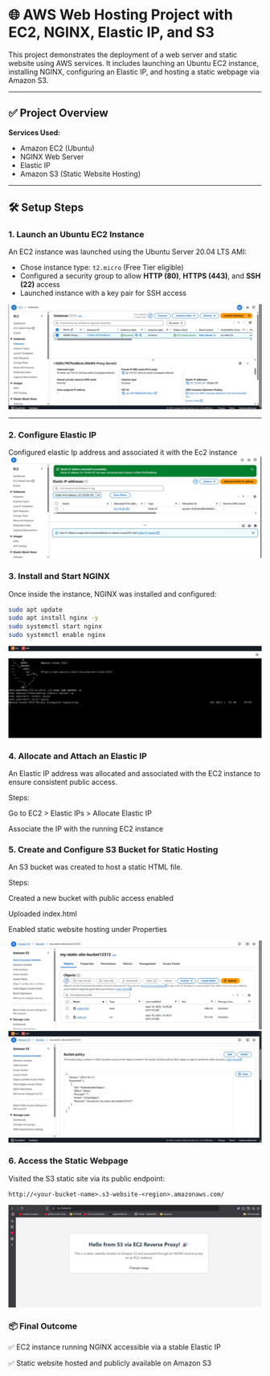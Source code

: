 # 🌐 AWS Web Hosting Project with EC2, NGINX, Elastic IP, and S3

This project demonstrates the deployment of a web server and static website using AWS services. It includes launching an Ubuntu EC2 instance, installing NGINX, configuring an Elastic IP, and hosting a static webpage via Amazon S3.

---

## ✅ Project Overview

**Services Used:**
- Amazon EC2 (Ubuntu)
- NGINX Web Server
- Elastic IP
- Amazon S3 (Static Website Hosting)

---

## 🛠️ Setup Steps

### 1. Launch an Ubuntu EC2 Instance

An EC2 instance was launched using the Ubuntu Server 20.04 LTS AMI:

- Chose instance type: `t2.micro` (Free Tier eligible)
- Configured a security group to allow **HTTP (80)**, **HTTPS (443)**, and **SSH (22)** access
- Launched instance with a key pair for SSH access

 ![EC2 Instance Setup](img/ec2.jpg)

---

### 2. Configure Elastic IP
Configured elastic Ip address and associated it with the Ec2 instance
![Elstic IP](img/elastic-ip.jpg)


### 3.  Install and Start NGINX
Once inside the instance, NGINX was installed and configured:

```bash
sudo apt update
sudo apt install nginx -y
sudo systemctl start nginx
sudo systemctl enable nginx
```
 ![EC2 Instance Setup](img/ec2-config-nginx.jpg)




### 4. Allocate and Attach an Elastic IP
An Elastic IP address was allocated and associated with the EC2 instance to ensure consistent public access.

Steps:

Go to EC2 > Elastic IPs > Allocate Elastic IP

Associate the IP with the running EC2 instance

### 5. Create and Configure S3 Bucket for Static Hosting
An S3 bucket was created to host a static HTML file.

Steps:

Created a new bucket with public access enabled

Uploaded index.html

Enabled static website hosting under Properties

 ![EC2 Instance Setup](img/s3.jpg)
 ![Policy](img/bucket-policy.jpg)


### 6. Access the Static Webpage
Visited the S3 static site via its public endpoint:

```
http://<your-bucket-name>.s3-website-<region>.amazonaws.com/
```
 ![EC2 Instance Setup](img/elastic-ip-website.jpg)


### 📦 Final Outcome
✅ EC2 instance running NGINX accessible via a stable Elastic IP

✅ Static website hosted and publicly available on Amazon S3